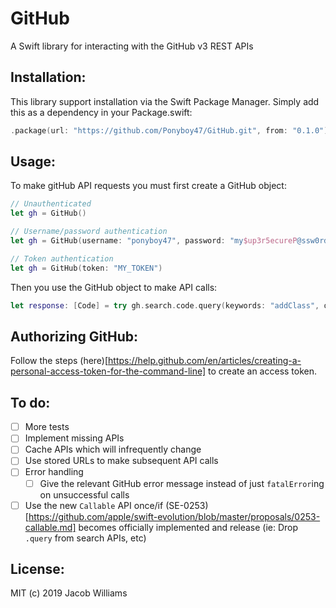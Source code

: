 # GitHub

A Swift library for interacting with the GitHub v3 REST APIs

## Installation:

This library support installation via the Swift Package Manager. Simply add this as a dependency in your Package.swift:
```swift
.package(url: "https://github.com/Ponyboy47/GitHub.git", from: "0.1.0")
```

## Usage:
To make gitHub API requests you must first create a GitHub object:
```swift
// Unauthenticated
let gh = GitHub()

// Username/password authentication
let gh = GitHub(username: "ponyboy47", password: "my$up3r5ecureP@ssw0rd")

// Token authentication
let gh = GitHub(token: "MY_TOKEN")
```

Then you use the GitHub object to make API calls:
```swift
let response: [Code] = try gh.search.code.query(keywords: "addClass", qualifiers: [.in(.file), .language("js"), .repo("jquery", user: "jquery")])
```

## Authorizing GitHub:

Follow the steps (here)[https://help.github.com/en/articles/creating-a-personal-access-token-for-the-command-line] to create an access token.

## To do:
- [ ] More tests
- [ ] Implement missing APIs
- [ ] Cache APIs which will infrequently change
- [ ] Use stored URLs to make subsequent API calls
- [ ] Error handling
  - [ ] Give the relevant GitHub error message instead of just `fatalError`ing on unsuccessful calls
- [ ] Use the new `Callable` API once/if (SE-0253)[https://github.com/apple/swift-evolution/blob/master/proposals/0253-callable.md] becomes officially implemented and release (ie: Drop `.query` from search APIs, etc)

## License:
MIT
(c) 2019 Jacob Williams

